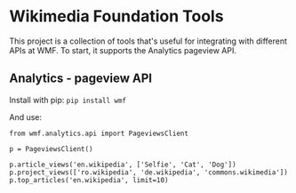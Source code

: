 # Wikimedia Foundation Tools

This project is a collection of tools that's useful for integrating with different APIs at WMF.  To start, it supports the Analytics pageview API.

## Analytics - pageview API

Install with pip: `pip install wmf`

And use:

```
from wmf.analytics.api import PageviewsClient

p = PageviewsClient()

p.article_views('en.wikipedia', ['Selfie', 'Cat', 'Dog'])
p.project_views(['ro.wikipedia', 'de.wikipedia', 'commons.wikimedia'])
p.top_articles('en.wikipedia', limit=10)
```
